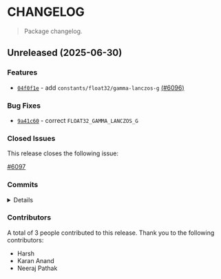 # CHANGELOG

> Package changelog.

<section class="release" id="unreleased">

## Unreleased (2025-06-30)

<section class="features">

### Features

-   [`04f0f1e`](https://github.com/stdlib-js/stdlib/commit/04f0f1e3fc1bf222de7708c66710512b3f47a979) - add `constants/float32/gamma-lanczos-g` [(#6096)](https://github.com/stdlib-js/stdlib/pull/6096)

</section>

<!-- /.features -->

<section class="bug-fixes">

### Bug Fixes

-   [`9a41c60`](https://github.com/stdlib-js/stdlib/commit/9a41c60577db195a819cbc161bf41961343f7cfb) - correct `FLOAT32_GAMMA_LANCZOS_G`

</section>

<!-- /.bug-fixes -->

<section class="issues">

### Closed Issues

This release closes the following issue:

[#6097](https://github.com/stdlib-js/stdlib/issues/6097)

</section>

<!-- /.issues -->

<section class="commits">

### Commits

<details>

-   [`4b68ef4`](https://github.com/stdlib-js/stdlib/commit/4b68ef463823ebbe3d4bede1629c04ca00a6a19f) - **docs:** remove references section _(by Karan Anand)_
-   [`9a41c60`](https://github.com/stdlib-js/stdlib/commit/9a41c60577db195a819cbc161bf41961343f7cfb) - **fix:** correct `FLOAT32_GAMMA_LANCZOS_G` _(by Karan Anand)_
-   [`9da756f`](https://github.com/stdlib-js/stdlib/commit/9da756fc7693aabf8ccb8e8af1a444372253f4f4) - **chore:** update test messages in `constants/float32` [(#6772)](https://github.com/stdlib-js/stdlib/pull/6772) _(by Harsh)_
-   [`04f0f1e`](https://github.com/stdlib-js/stdlib/commit/04f0f1e3fc1bf222de7708c66710512b3f47a979) - **feat:** add `constants/float32/gamma-lanczos-g` [(#6096)](https://github.com/stdlib-js/stdlib/pull/6096) _(by Neeraj Pathak, stdlib-bot)_

</details>

</section>

<!-- /.commits -->

<section class="contributors">

### Contributors

A total of 3 people contributed to this release. Thank you to the following contributors:

-   Harsh
-   Karan Anand
-   Neeraj Pathak

</section>

<!-- /.contributors -->

</section>

<!-- /.release -->

